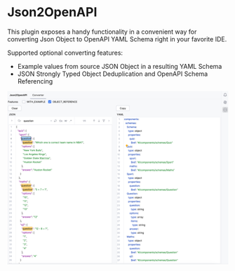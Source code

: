 # Json2OpenAPI

<!-- Plugin description -->
This plugin exposes a handy functionality in a convenient way for converting Json Object to OpenAPI YAML Schema right in your favorite IDE.

Supported optional converting features:
- Example values from source JSON Object in a resulting YAML Schema
- JSON Strongly Typed Object Deduplication and OpenAPI Schema Referencing

![ui-screen.png](ui-screen.png)

<!-- Plugin description end -->


